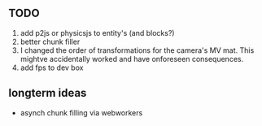 ## TODO

1. add p2js or physicsjs to entity's (and blocks?)
2. better chunk filler
3. I changed the order of transformations for the camera's MV mat. This mightve accidentally worked and have onforeseen consequences.
4. add fps to dev box

## longterm ideas
- asynch chunk filling via webworkers